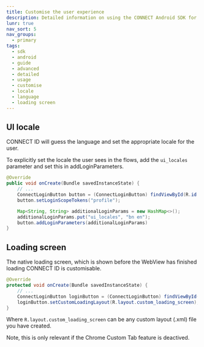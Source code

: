 ```yaml
---
title: Customise the user experience
description: Detailed information on using the CONNECT Android SDK for integration.
lunr: true
nav_sort: 5
nav_groups:
  - primary
tags:
  - sdk
  - android
  - guide
  - advanced
  - detailed
  - usage
  - customise
  - locale
  - language
  - loading screen
---
```


## UI locale

CONNECT ID will guess the language and set the appropriate locale for the user.

To explicitly set the locale the user sees in the flows, add the `ui_locales` parameter and set this in addLoginParameters.

```java
@Override
public void onCreate(Bundle savedInstanceState) {
    // ...
    ConnectLoginButton button = (ConnectLoginButton) findViewById(R.id.login_button);
    button.setLoginScopeTokens("profile");

    Map<String, String> additionalLoginParams = new HashMap<>();
    additionalLoginParams.put("ui_locales", "bn en");
    button.addLoginParameters(additionalLoginParams)
}
```

## Loading screen

The native loading screen, which is shown before the WebView has finished loading CONNECT ID is customisable.


```java
@Override
protected void onCreate(Bundle savedInstanceState) {
    // ...
    ConnectLoginButton loginButton = (ConnectLoginButton) findViewById(R.id.login_button);
    loginButton.setCustomLoadingLayout(R.layout.custom_loading_screen);
}
```

Where `R.layout.custom_loading_screen` can be any custom layout (.xml) file you have created.

Note, this is only relevant if the Chrome Custom Tab feature is deactived.

